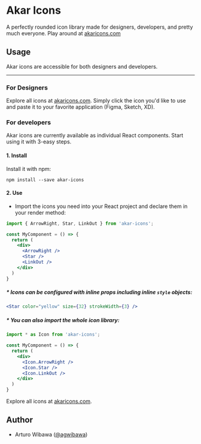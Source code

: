 # Akar Icons
A perfectly rounded icon library made for designers, developers, and pretty much everyone. Play around at [akaricons.com](https://akaricons.com)

## Usage
Akar icons are accessible for both designers and developers.

---

### For Designers
Explore all icons at [akaricons.com](https://akaricons.com). Simply click the icon you'd like to use and paste it to your favorite application (Figma, Sketch, XD).

### For developers
Akar icons are currently available as individual React components. Start using it with 3-easy steps.

#### 1. Install
Install it with npm:

```shell
npm install --save akar-icons
```

#### 2. Use
* Import the icons you need into your React project and declare them in your render method:

```jsx
import { ArrowRight, Star, LinkOut } from 'akar-icons';

const MyComponent = () => {
  return (
    <div>
      <ArrowRight />
      <Star />
      <LinkOut />
    </div>
  )
}
```

##### * Icons can be configured with inline props including inline ```style``` objects:

```jsx
<Star color="yellow" size={32} strokeWidth={3} />
```

##### * You can also import the whole icon library:
```jsx
import * as Icon from 'akar-icons';

const MyComponent = () => {
  return (
    <div>
      <Icon.ArrowRight />
      <Icon.Star />
      <Icon.LinkOut />
    </div>
  )
}
```

Explore all icons at [akaricons.com](https://akaricons.com).

## Author
- Arturo Wibawa ([@agwibawa](https://twitter.com/agwibawa))